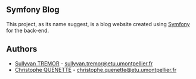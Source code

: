 ## Symfony Blog

This project, as its name suggest, is a blog website created using [Symfony](https://symfony.com/) for the back-end.

## Authors

* [Sullyvan TREMOR](https://github.com/stremor-03) - <sullyvan.tremor@etu.umontpellier.fr>
* [Christophe QUENETTE](https://github.com/cmamon) - <christophe.quenette@etu.umontpellier.fr>
